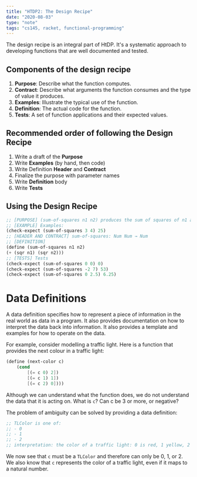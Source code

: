 ```yaml
---
title: "HTDP2: The Design Recipe"
date: "2020-08-03"
type: "note"
tags: "cs145, racket, functional-programming"
---
```

The design recipe is an integral part of HtDP. It's a systematic approach to developing functions that are well documented and tested. 

## Components of the design recipe

1. **Purpose**: Describe what the function computes.
2. **Contract**: Describe what arguments the function consumes and the type of value it produces.
3. **Examples**: Illustrate the typical use of the function.
4. **Definition**: The actual code for the function.
5. **Tests**: A set of function applications and their expected values.

## Recommended order of following the Design Recipe

1. Write a draft of the **Purpose**
2. Write **Examples** (by hand, then code)
3. Write Definition **Header** and **Contract**
4. Finalize the purpose with parameter names
5. Write **Definition** body
6. Write **Tests**

## Using the Design Recipe

``` scheme
;; [PURPOSE] (sum-of-squares n1 n2) produces the sum of squares of n1 and n2.
;; [EXAMPLE] Examples:
(check-expect (sum-of-squares 3 4) 25)
;; [HEADER AND CONTRACT] sum-of-squares: Num Num → Num 
;; [DEFINITION]
(define (sum-of-squares n1 n2)
(+ (sqr n1) (sqr n2)))
;; [TESTS] Tests
(check-expect (sum-of-squares 0 0) 0)
(check-expect (sum-of-squares -2 7) 53)
(check-expect (sum-of-squares 0 2.5) 6.25)
```

# Data Definitions
A data definition specifies how to represent a piece of information in the real world as data in a program. It also provides documentation on how to interpret the data back into information. It also provides a template and examples for how to operate on the data.

For example, consider modelling a traffic light. Here is a function that provides the next colour in a traffic light:
``` scheme
(define (next-color c)
    (cond 
        [(= c 0) 2])
        [(= c 1) 1])
        [(= c 2) 0])))
```
Although we can understand what the function does, we do not understand the data that it is acting on. What is `c`? Can c be 3 or more, or negative? 

The problem of ambiguity can be solved by providing a data definition:
``` scheme
;; TLColor is one of:
;; - 0
;; - 1
;; - 2
;; interpretation: the color of a traffic light: 0 is red, 1 yellow, 2 green
```
We now see that `c` must be a `TLColor` and therefore can only be 0, 1, or 2. We also know that `c` represents the color of a traffic light, even if it maps to a natural number.


